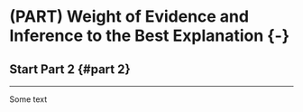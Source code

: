 # (PART) Weight of Evidence and Inference to the Best Explanation {-}

## Start Part 2 {#part 2}

---

  Some text
